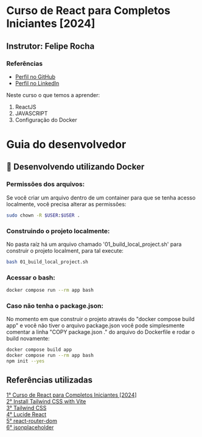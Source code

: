 # Curso de React para Completos Iniciantes [2024]

## Instrutor: Felipe Rocha

### Referências
- [Perfil no GitHub](https://github.com/felipemotarocha)
- [Perfil no LinkedIn](https://www.linkedin.com/in/felipe-rocha-034871172)

Neste curso o que temos a aprender:  

1. ReactJS  
2. JAVASCRIPT  
2. Configuração do Docker  

# Guia do desenvolvedor

## 🐳 Desenvolvendo utilizando Docker

### Permissões dos arquivos:
Se você criar um arquivo dentro de um container para que se tenha acesso localmente, você precisa alterar as permissões:

```sh
sudo chown -R $USER:$USER .
```
### Construindo o projeto localmente:
No pasta raíz há um arquivo chamado '01_build_local_project.sh' para construir o projeto localment, para tal execute:

```sh
bash 01_build_local_project.sh
```

### Acessar o bash:
```sh
docker compose run --rm app bash
```

### Caso não tenha o package.json:
No momento em que construir o projeto através do "docker compose build app" e você não tiver o arquivo package.json você pode simplesmente comentar a linha "COPY package.json ." do arquivo do Dockerfile e rodar o build novamente:

```sh
docker compose build app
docker compose run --rm app bash
npm init --yes
```

## Referências utilizadas
[1° Curso de React para Completos Iniciantes [2024]](https://www.youtube.com/watch?v=2RWsLmu8yVc)  
[2° Install Tailwind CSS with Vite](https://tailwindcss.com/docs/guides/vite)  
[3° Tailwind CSS](https://tailwindcss.com/docs/flex-basis)  
[4° Lucide React](https://lucide.dev/guide/packages/lucide-react)  
[5° react-router-dom](https://www.npmjs.com/package/react-router-dom)  
[6° jsonplaceholder](https://jsonplaceholder.typicode.com/)  
